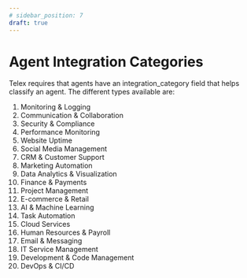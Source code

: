 ```yaml
---
# sidebar_position: 7
draft: true
---
```


# Agent Integration Categories

Telex requires that agents have an integration_category field that helps classify an agent. The different types available are:

1. Monitoring & Logging
1. Communication & Collaboration
1. Security & Compliance
1. Performance Monitoring
1. Website Uptime
1. Social Media Management
1. CRM & Customer Support
1. Marketing Automation
1. Data Analytics & Visualization
1. Finance & Payments
1. Project Management
1. E-commerce & Retail
1. AI & Machine Learning
1. Task Automation
1. Cloud Services
1. Human Resources & Payroll
1. Email & Messaging
1. IT Service Management
1. Development & Code Management
1. DevOps & CI/CD
